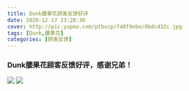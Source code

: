 ```yaml
---
title: Dunk腰果花顾客反馈好评
date: 2020-12-17 23:28:30
cover: http://pic.yupoo.com/ptbxcp/f40f9ebe/0bdc432c.jpg
tags: [Dunk,腰果花]
categories: [顾客反馈]
---
```


###  Dunk腰果花顾客反馈好评，感谢兄弟！
![](http://pic.yupoo.com/ptbxcp/e3b2b458/8b0f396e.jpg)
![](http://pic.yupoo.com/ptbxcp/f40f9ebe/0bdc432c.jpg)
